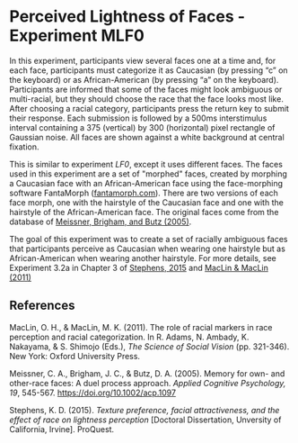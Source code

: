# Perceived Lightness of Faces - Experiment MLF0
In this experiment, participants view several faces one at a time and, for each face, participants 
must categorize it as Caucasian (by pressing “c” on the keyboard) or as African-American (by pressing “a” on the keyboard). Participants are  informed that some of the faces might look ambiguous or multi-racial, but they should choose the race that the face looks most like. After choosing a racial category, participants press the return key to submit their response. Each submission is followed by a 500ms interstimulus interval containing a 375 (vertical) by 300 (horizontal) pixel rectangle of Gaussian noise. All faces are shown against a white background at central fixation.

This is similar to experiment *LF0*, except it uses different faces. The faces used in this experiment are a set of "morphed" faces, created by morphing a Caucasian face with an African-American face using the face-morphing software FantaMorph ([fantamorph.com](https://www.fantamorph.com/)). There are two versions of each face morph, one with the hairstyle of the Caucasian face and one with the hairstyle of the African-American face. The original faces come from the database of [Meissner, Brigham, and Butz (2005)](#meis2005). 

The goal of this experiment was to create a set of racially ambiguous faces that participants perceive as Caucasian when wearing one hairstyle but as African-American when wearing another hairstyle. For more details, see Experiment 3.2a in Chapter 3 of [Stephens, 2015](#step2015) and [MacLin & MacLin (2011)](#maclin2011)

 ## References
 <a id="maclin2011"></a>MacLin, O. H., & MacLin, M. K. (2011). The role of racial markers in race perception and racial categorization. In R. Adams, N. Ambady, K. Nakayama, & S. Shimojo (Eds.), *The Science of Social Vision* (pp. 321-346). New York: Oxford University Press.

 <a id="meis2005"></a>Meissner, C. A., Brigham, J. C., & Butz, D. A. (2005). Memory for own- and other-race faces: A duel process approach. *Applied Cognitive Psychology, 19*, 545-567. https://doi.org/10.1002/acp.1097
 
 <a id="step2015"></a>Stephens, K. D. (2015). *Texture preference, facial attractiveness, and the effect of race on lightness perception* [Doctoral Dissertation, Unversity of California, Irvine]. ProQuest.
